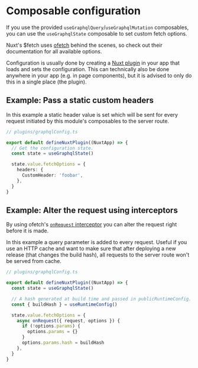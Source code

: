 # Composable configuration

If you use the provided `useGraphqlQuery`/`useGraphqlMutation` composables, you
can use the `useGraphqlState` composable to set custom fetch options.

Nuxt's $fetch uses [ofetch](https://github.com/unjs/ofetch) behind the scenes,
so check out their documentation for all available options.

Configuration is usually done by creating a
[Nuxt plugin](https://v3.nuxtjs.org/guide/directory-structure/plugins/) in your
app that loads and sets the configuration. This can technically also be done
anywhere in your app (e.g. in page components), but it is advised to only do
this in a single place (the plugin).

## Example: Pass a static custom headers

In this example a static header value is set which will be sent for every
request initiated by this module's composables to the server route.

```typescript
// plugins/graphqlConfig.ts

export default defineNuxtPlugin((NuxtApp) => {
  // Get the configuration state.
  const state = useGraphqlState()

  state.value.fetchOptions = {
    headers: {
      CustomHeader: 'foobar',
    },
  }
}
```

## Example: Alter the request using interceptors

By using ofetch's
[`onRequest` interceptor](https://github.com/unjs/ofetch#onrequest-request-options-)
you can alter the request right before it is made.

In this example a query parameter is added to every request. Useful if you use
an HTTP cache and want to make sure that after deploying a new release (that
changes the build hash), all requests to the server route won't be served from
cache.

```typescript
// plugins/graphqlConfig.ts

export default defineNuxtPlugin((NuxtApp) => {
  const state = useGraphqlState()

  // A hash generated at build time and passed in publicRuntimeConfig.
  const { buildHash } = useRuntimeConfig()

  state.value.fetchOptions = {
    async onRequest({ request, options }) {
      if (!options.params) {
        options.params = {}
      }
      options.params.hash = buildHash
    },
  }
}
```
